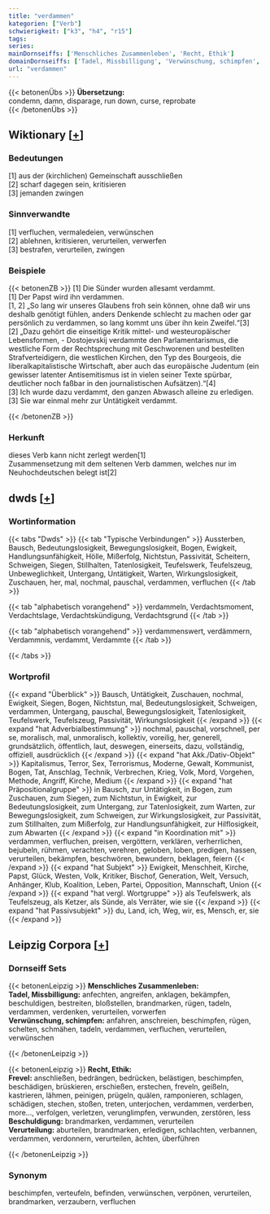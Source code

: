 ```yaml
---
title: "verdammen"
kategorien: ["Verb"]
schwierigkeit: ["k3", "h4", "r15"]
tags:
series:
mainDornseiffs: ['Menschliches Zusammenleben', 'Recht, Ethik']
domainDornseiffs: ['Tadel, Missbilligung', 'Verwünschung, schimpfen', 'Frevel', 'Beschuldigung', 'Verurteilung']
url: "verdammen"
---
```


{{< betonenÜbs >}}
**Übersetzung:**  
condemn, damn, disparage, run down, curse, reprobate  
{{< /betonenÜbs >}}

## Wiktionary [[+](https://de.wiktionary.org/wiki/verdammen)]

### Bedeutungen
[1] aus der (kirchlichen) Gemeinschaft ausschließen  
[2] scharf dagegen sein, kritisieren  
[3] jemanden zwingen  

### Sinnverwandte
[1] verfluchen, vermaledeien, verwünschen  
[2] ablehnen, kritisieren, verurteilen, verwerfen  
[3] bestrafen, verurteilen, zwingen  

### Beispiele
{{< betonenZB >}}
[1] Die Sünder wurden allesamt verdammt.  
[1] Der Papst wird ihn verdammen.  
[1, 2] „So lang wir unseres Glaubens froh sein können, ohne daß wir uns deshalb genötigt fühlen, anders Denkende schlecht zu machen oder gar persönlich zu verdammen, so lang kommt uns über ihn kein Zweifel.“[3]  
[2] „Dazu gehört die einseitige Kritik mittel- und westeuropäischer Lebensformen, - Dostojevskij verdammte den Parlamentarismus, die westliche Form der Rechtsprechung mit Geschworenen und bestellten Strafverteidigern, die westlichen Kirchen, den Typ des Bourgeois, die liberalkapitalistische Wirtschaft, aber auch das europäische Judentum (ein gewisser latenter Antisemitismus ist in vielen seiner Texte spürbar, deutlicher noch faßbar in den journalistischen Aufsätzen).“[4]  
[3] Ich wurde dazu verdammt, den ganzen Abwasch alleine zu erledigen.  
[3] Sie war einmal mehr zur Untätigkeit verdammt.  

{{< /betonenZB >}}
### Herkunft
dieses Verb kann nicht zerlegt werden[1]  
Zusammensetzung mit dem seltenen Verb dammen, welches nur im Neuhochdeutschen belegt ist[2]  



## dwds [[+](https://www.dwds.de/wb/verdammen)]

### Wortinformation
{{< tabs "Dwds" >}}
{{< tab "Typische Verbindungen" >}}
Aussterben, Bausch, Bedeutungslosigkeit, Bewegungslosigkeit, Bogen, Ewigkeit, Handlungsunfähigkeit, Hölle, Mißerfolg, Nichtstun, Passivität, Scheitern, Schweigen, Siegen, Stillhalten, Tatenlosigkeit, Teufelswerk, Teufelszeug, Unbeweglichkeit, Untergang, Untätigkeit, Warten, Wirkungslosigkeit, Zuschauen, her, mal, nochmal, pauschal, verdammen, verfluchen
{{< /tab >}}

{{< tab "alphabetisch vorangehend" >}}
verdammeln, Verdachtsmoment, Verdachtslage, Verdachtskündigung, Verdachtsgrund
{{< /tab >}}

{{< tab "alphabetisch vorangehend" >}}
verdammenswert, verdämmern, Verdammnis, verdammt, Verdammte
{{< /tab >}}

{{< /tabs >}}

### Wortprofil
{{< expand "Überblick" >}} Bausch, Untätigkeit, Zuschauen, nochmal, Ewigkeit, Siegen, Bogen, Nichtstun, mal, Bedeutungslosigkeit, Schweigen, verdammen, Untergang, pauschal, Bewegungslosigkeit, Tatenlosigkeit, Teufelswerk, Teufelszeug, Passivität, Wirkungslosigkeit {{< /expand >}}
{{< expand "hat Adverbialbestimmung" >}} nochmal, pauschal, vorschnell, per se, moralisch, mal, unmoralisch, kollektiv, voreilig, her, generell, grundsätzlich, öffentlich, laut, deswegen, einerseits, dazu, vollständig, offiziell, ausdrücklich {{< /expand >}}
{{< expand "hat Akk./Dativ-Objekt" >}} Kapitalismus, Terror, Sex, Terrorismus, Moderne, Gewalt, Kommunist, Bogen, Tat, Anschlag, Technik, Verbrechen, Krieg, Volk, Mord, Vorgehen, Methode, Angriff, Kirche, Medium {{< /expand >}}
{{< expand "hat Präpositionalgruppe" >}} in Bausch, zur Untätigkeit, in Bogen, zum Zuschauen, zum Siegen, zum Nichtstun, in Ewigkeit, zur Bedeutungslosigkeit, zum Untergang, zur Tatenlosigkeit, zum Warten, zur Bewegungslosigkeit, zum Schweigen, zur Wirkungslosigkeit, zur Passivität, zum Stillhalten, zum Mißerfolg, zur Handlungsunfähigkeit, zur Hilflosigkeit, zum Abwarten {{< /expand >}}
{{< expand "in Koordination mit" >}} verdammen, verfluchen, preisen, vergöttern, verklären, verherrlichen, bejubeln, rühmen, verachten, verehren, geloben, loben, predigen, hassen, verurteilen, bekämpfen, beschwören, bewundern, beklagen, feiern {{< /expand >}}
{{< expand "hat Subjekt" >}} Ewigkeit, Menschheit, Kirche, Papst, Glück, Westen, Volk, Kritiker, Bischof, Generation, Welt, Versuch, Anhänger, Klub, Koalition, Leben, Partei, Opposition, Mannschaft, Union {{< /expand >}}
{{< expand "hat vergl. Wortgruppe" >}} als Teufelswerk, als Teufelszeug, als Ketzer, als Sünde, als Verräter, wie sie {{< /expand >}}
{{< expand "hat Passivsubjekt" >}} du, Land, ich, Weg, wir, es, Mensch, er, sie {{< /expand >}}

## Leipzig Corpora [[+](https://corpora.uni-leipzig.de/en/res?word=verdammen&corpusId=deu_newscrawl-public_2018)]

### Dornseiff Sets
{{< betonenLeipzig >}}
**Menschliches Zusammenleben:**  
**Tadel, Missbilligung:** anfechten, angreifen, anklagen, bekämpfen, beschuldigen, bestreiten, bloßstellen, brandmarken, rügen, tadeln, verdammen, verdenken, verurteilen, vorwerfen  
**Verwünschung, schimpfen:** anfahren, anschreien, beschimpfen, rügen, schelten, schmähen, tadeln, verdammen, verfluchen, verurteilen, verwünschen  

{{< /betonenLeipzig >}}


{{< betonenLeipzig >}}
**Recht, Ethik:**  
**Frevel:** anschließen, bedrängen, bedrücken, belästigen, beschimpfen, beschädigen, brüskieren, erschießen, erstechen, freveln, geißeln, kastrieren, lähmen, peinigen, prügeln, quälen, ramponieren, schlagen, schädigen, stechen, stoßen, treten, unterjochen, verdammen, verderben, more..., verfolgen, verletzen, verunglimpfen, verwunden, zerstören, less  
**Beschuldigung:** brandmarken, verdammen, verurteilen  
**Verurteilung:** aburteilen, brandmarken, erledigen, schlachten, verbannen, verdammen, verdonnern, verurteilen, ächten, überführen  

{{< /betonenLeipzig >}}

### Synonym
beschimpfen, verteufeln, befinden, verwünschen, verpönen, verurteilen, brandmarken, verzaubern, verfluchen

